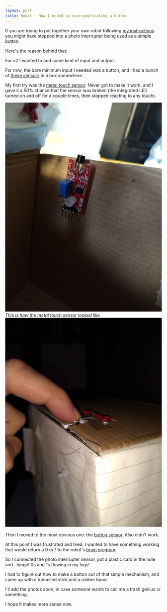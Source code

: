 ```yaml
---
layout: post
title: Robot - How I ended up overcomplicating a button
---
```


If you are trying to put together your own robot following [my instructions](https://github.com/angelalonso/robot) you might have stepped into a photo interrupter being used as a simple button.

Here's the reason behind that:

For v2 I wanted to add some kind of input and output.

For now, the bare minimum input I needed was a button, and I had a bunch of [these sensors](https://www.banggood.com/Geekcreit-37-In-1-Sensor-Module-Board-Set-Starter-Kits-SENSOR-KIT-For-Arduino-Carton-Box-Package-p-89734.html?akmClientCountry=DE&&cur_warehouse=CN) in a box somewhere.

My first try was the [metal touch sensor](https://steemit.com/utopian-io/@ted7/arduino-101-using-a-ky-036-metal-touch-sensor). Never got to make it work, and I gave it a 50% chance that the sensor was broken (the integrated LED turned on and off for a couple times, then stopped reacting to any touch).

!["metal touch mounted"](images/robot/metal_touch_mounted.jpg)
*This is how the metal touch sensor looked like*
!["metal touch construct"](images/robot/metal_touch_construct.jpg)

Then I moved to the most obvious one: the [button sensor](https://steemit.com/utopian-io/@ted7/arduino-101-using-a-ky-036-metal-touch-sensor). Also didn't work.

At this point I was frustrated and tired. I wanted to have something working that would return a 0 or 1 to the robot's [brain program](https://github.com/angelalonso/robot/tree/master/brain).

So I connected the photo interrupter sensor, put a plastic card in the hole and...bingo! 0s and 1s flowing in my logs!

I had to figure out how to make a button out of that simple mechanism, and came up with a tunnelled stick and a rubber band.

I'll add the photos soon, in case someone wants to call me a trash genius or something.

I hope it makes more sense now.  
